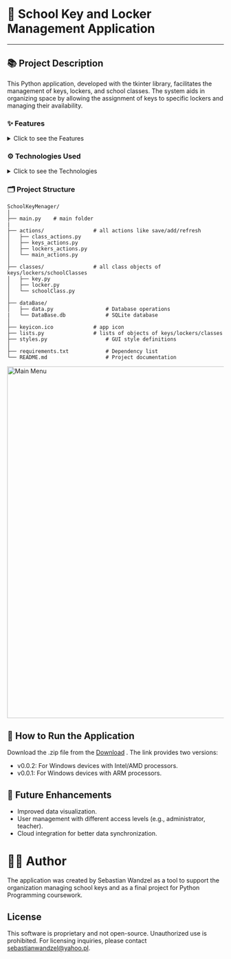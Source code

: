 # 🔑 School Key and Locker Management Application
---
## 📚 Project Description
This Python application, developed with the tkinter library, facilitates the management of keys, lockers, and school classes. The system aids in organizing space by allowing the assignment of keys to specific lockers and managing their availability.

### ✨ Features
<details>
<summary>Click to see the Features</summary>
  
Adding and Editing Keys:
- Assign keys to lockers or classes.
- Validate key numbers (4 digits, e.g., 1234).
- Manage key status (available/borrowed).

Adding and Editing Lockers:
- Define locker numbers (4 digits).
- Specify locker locations (room, row, column).
- Ensure locker uniqueness and manage associated keys.

Adding and Editing Classes:
- Create classes with names (e.g., 1A, 2B) and student counts.
- Update student counts in existing classes.
- Display class lists.

Data Review and Management:
- Display data in tables (Treeview).
- Dynamically refresh tables after changes.
- Integration with an SQLite database.

</details>

### ⚙️ Technologies Used
<details>
<summary>Click to see the Technologies</summary>
  
Python: Main programming language.

Tkinter: GUI library for creating the user interface.

SQLite: Local database for storing information about keys, lockers, and classes.

FPDF: Generating reports in PDF format (future feature).

Modularity: Code divided into modules (actions, classes, database, styles) for easy management and development.

</details>

### 🗂️ Project Structure
```
SchoolKeyMenager/
│
├── main.py    # main folder 
|
├── actions/                # all actions like save/add/refresh
│   ├── class_actions.py    
│   ├── keys_actions.py     
│   ├── lockers_actions.py 
│   └── main_actions.py     
│
├── classes/                # all class objects of keys/lockers/schoolClasses
│   ├── key.py          
│   ├── locker.py        
│   └── schoolClass.py      
│
├── dataBase/
│   ├── data.py                 # Database operations
|   └── DataBase.db             # SQLite database
│
├── keyicon.ico             # app icon
├── lists.py                # lists of objects of keys/lockers/classes              
├── styles.py                   # GUI style definitions
│
├── requirements.txt            # Dependency list
└── README.md                   # Project documentation
```

<img width="816" alt="Main Menu" src="https://github.com/user-attachments/assets/b97ac4bd-39b8-422c-bf6a-889474a6c148" />


## 🚀 How to Run the Application
Download the .zip file from the [Download](https://github.com/Polinez/SchoolKeyMenager/releases) .
The link provides two versions: 
- v0.0.2: For Windows devices with Intel/AMD processors.
- v0.0.1: For Windows devices with ARM processors.

## 🔮 Future Enhancements
- Improved data visualization.
- User management with different access levels (e.g., administrator, teacher).
- Cloud integration for better data synchronization.

# 👨‍💻 Author
The application was created by Sebastian Wandzel as a tool to support the organization managing school keys and as a final project for Python Programming coursework.

## License
This software is proprietary and not open-source. Unauthorized use is prohibited. For licensing inquiries, please contact sebastianwandzel@yahoo.pl.

